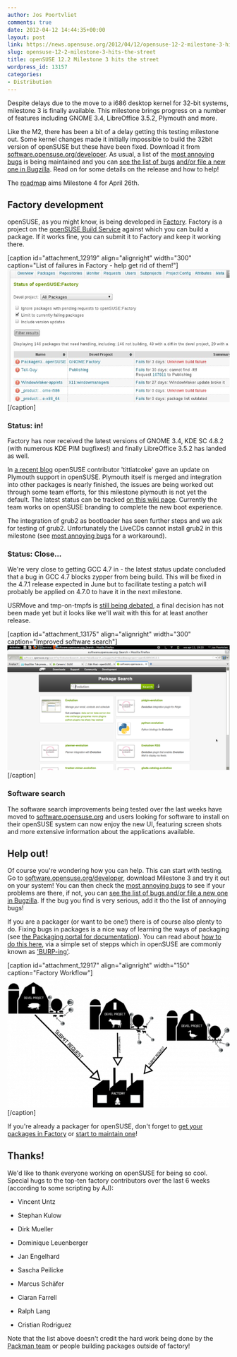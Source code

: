```yaml
---
author: Jos Poortvliet
comments: true
date: 2012-04-12 14:44:35+00:00
layout: post
link: https://news.opensuse.org/2012/04/12/opensuse-12-2-milestone-3-hits-the-street/
slug: opensuse-12-2-milestone-3-hits-the-street
title: openSUSE 12.2 Milestone 3 hits the street
wordpress_id: 13157
categories:
- Distribution
---
```


Despite delays due to the move to a i686 desktop kernel for 32-bit systems, milestone 3 is finally available. This milestone brings progress on a number of features including GNOME 3.4, LibreOffice 3.5.2, Plymouth and more.

Like the M2, there has been a bit of a delay getting this testing milestone out. Some kernel changes made it initially impossible to build the 32bit version of openSUSE but these have been fixed. Download it from [software.opensuse.org/developer](http://software.opensuse.org/developer/). As usual, a list of the [most annoying bugs](http://en.opensuse.org/openSUSE:Most_annoying_bugs_12.2_dev) is being maintained and you can [see the list of bugs](https://bugzilla.novell.com/query.cgi?classification=openSUSE&field0-0-0=op_sys&product=openSUSE%2012.2&query_format=advanced&resolution=---&type0-0-0=substring&value0-0-0=openSUSE) [and/or file a new one in Bugzilla](https://bugzilla.novell.com/enter_bug.cgi?product=openSUSE%2012.2&format=guided). Read on for some details on the release and how to help!<!-- more -->

The [roadmap](http://en.opensuse.org/openSUSE:Roadmap) aims Milestone 4 for April 26th.


## Factory development


openSUSE, as you might know, is being developed in [Factory](http://en.opensuse.org/Portal:Factory). Factory is a project on the [openSUSE Build Service](http://build.opensuse.org) against which you can build a package. If it works fine, you can submit it to Factory and keep it working there.

[caption id="attachment_12919" align="alignright" width="300" caption="List of failures in Factory - help get rid of them!"][![List of build failures in Factory](/wp-content/uploads/2012/03/2.jpg)](https://build.opensuse.org/project/status?project=openSUSE%3AFactory&filter_devel=All+Packages&limit_to_fails=false&limit_to_fails=true&include_versions=false&commit=Filter+results)[/caption]


### Status: in!


Factory has now received the latest versions of GNOME 3.4, KDE SC 4.8.2 (with numerous KDE PIM bugfixes!) and finally LibreOffice 3.5.2 has landed as well.

In [a recent blog](http://tittiatcoke.wordpress.com/2012/04/07/plymouth-in-opensuse-factory/) openSUSE contributor 'tittiatcoke' gave an update on Plymouth support in openSUSE. Plymouth itself is merged and integration into other packages is nearly finished, the issues are being worked out through some team efforts, for this milestone plymouth is not yet the default. The latest status can be tracked [on this wiki page](http://en.opensuse.org/openSUSE:Plymouth). Currently the team works on openSUSE branding to complete the new boot experience.

The integration of grub2 as bootloader has seen further steps and we ask for testing of grub2. Unfortunately the LiveCDs cannot install grub2 in this milestone (see [most annoying bugs](http://en.opensuse.org/openSUSE:Most_annoying_bugs_12.2_dev) for a workaround).


### Status: Close...


We're very close to getting GCC 4.7 in - the latest status update concluded that a bug in GCC 4.7 blocks zypper from being build. This will be fixed in the 4.7.1 release expected in June but to facilitate testing a patch will probably be applied on 4.7.0 to have it in the next milestone.

USRMove and tmp-on-tmpfs is [still being debated](http://jaegerandi.blogspot.de/2012/03/tmp-as-tmpfs-for-opensuse.html), a final decision has not been made yet but it looks like we'll wait with this for at least another release.

[caption id="attachment_13175" align="alignright" width="300" caption="Improved software search"][![improved software search](/wp-content/uploads/2012/04/search.png)](http://news.opensuse.org/2012/04/12/opensuse-12-2-milestone-3-hits-the-street/search/)[/caption]


### Software search


The software search improvements being tested over the last weeks have moved to [software.opensuse.org](http://software.opensuse.org) and users looking for software to install on their openSUSE system can now enjoy the new UI, featuring screen shots and more extensive information about the applications available.


## Help out!


Of course you're wondering how you can help. This can start with testing. Go to [software.opensuse.org/developer](http://software.opensuse.org/developer/), download Milestone 3 and try it out on your system! You can then check the
[most annoying bugs](http://en.opensuse.org/openSUSE:Most_annoying_bugs_12.2_dev) to see if your problems are there, if not, you can [see the list of bugs and/or file a new one in Bugzilla](https://bugzilla.novell.com/query.cgi?classification=openSUSE&field0-0-0=op_sys&product=openSUSE%2012.2&query_format=advanced&resolution=---&type0-0-0=substring&value0-0-0=openSUSE). If the bug you find is very serious, add it tho the list of annoying bugs!

If you are a packager (or want to be one!) there is of course also plenty to do. Fixing bugs in packages is a nice way of learning the ways of packaging (see [the Packaging portal for documentation](http://en.opensuse.org/Portal:Packaging)). You can read about [how to do this here](http://en.opensuse.org/openSUSE:How_to_contribute_to_Factory), via a simple set of stepps which in openSUSE are commonly known as ['BURP-ing'](http://lizards.opensuse.org/2011/05/16/have-you-burped-yet-today/).

[caption id="attachment_12917" align="alignright" width="150" caption="Factory Workflow"][![openSUSE Factory workflow](/wp-content/uploads/2012/03/600px-Factory_workflow.png)](http://en.opensuse.org/openSUSE:Factory_development_model)[/caption]

If you're already a packager for openSUSE, don't forget to [get your packages in Factory](http://en.opensuse.org/openSUSE:How_to_contribute_to_Factory#How_to_add_a_new_package_to_Factory) or [start to maintain one](http://en.opensuse.org/openSUSE:How_to_contribute_to_Factory#How_to_become_a_maintainer_of_a_package_in_Factory)!


## Thanks!


We'd like to thank everyone working on openSUSE for being so cool. Special hugs to the top-ten factory contributors over the last 6 weeks (according to some scripting by AJ):



	
  * Vincent Untz

	
  * Stephan Kulow

	
  * Dirk Mueller

	
  * Dominique Leuenberger

	
  * Jan Engelhard

	
  * Sascha Peilicke

	
  * Marcus Schäfer

	
  * Ciaran Farrell

	
  * Ralph Lang

	
  * Cristian Rodriguez


Note that the list above doesn't credit the hard work being done by the [Packman team](http://packman.links2linux.org/) or people building packages outside of factory!
